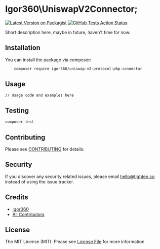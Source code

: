#  Igor360\UniswapV2Connector;


[![Latest Version on Packagist](https://img.shields.io/packagist/v/tightenco/igor360/uniswap-v2-protocol-php-connector.svg?style=flat-square)](https://packagist.org/packages/tightenco/igor360/uniswap-v2-protocol-php-connector)
[![GitHub Tests Action Status](https://img.shields.io/github/workflow/status/tighten/igor360/uniswap-v2-protocol-php-connector/run-tests?label=tests)](https://github.com/tighten/igor360/uniswap-v2-protocol-php-connector/actions?query=workflow%3Arun-tests+branch%3Amain)

Short description here, maybe in future, haven't time for now.

## Installation

You can install the package via composer:

```bash
    composer require igor360/uniswap-v2-protocol-php-connector
```

## Usage

```
// Usage code and examples here
```

## Testing

```bash
composer test
```

## Contributing

Please see [CONTRIBUTING](CONTRIBUTING.md) for details.

## Security

If you discover any security related issues, please email hello@tighten.co instead of using the issue tracker.

## Credits

- [Igor360](https://github.com/Igor360)
- [All Contributors](../../contributors)

## License

The MIT License (MIT). Please see [License File](LICENSE.md) for more information.
